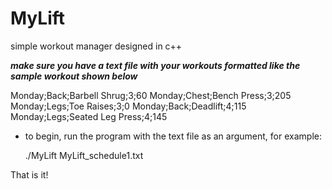 # MyLift
simple workout manager designed in c++

***make sure you have a text file with your workouts formatted like the sample workout shown below***

Monday;Back;Barbell Shrug;3;60
Monday;Chest;Bench Press;3;205
Monday;Legs;Toe Raises;3;0
Monday;Back;Deadlift;4;115
Monday;Legs;Seated Leg Press;4;145


- to begin, run the program with the text file as an argument, for example:

  ./MyLift MyLift_schedule1.txt



That is it!
